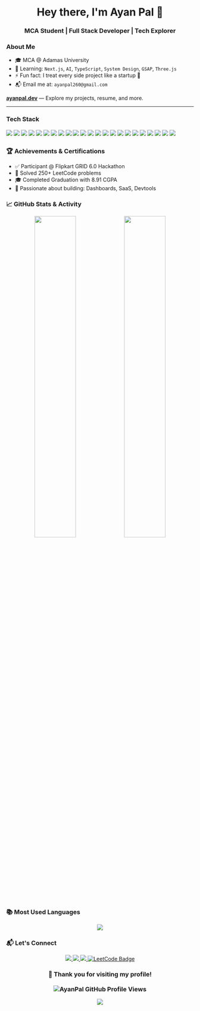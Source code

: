 <!-- Profile Header -->
<h1 align="center">Hey there, I'm Ayan Pal 👋</h1>
<h3 align="center">MCA Student | Full Stack Developer | Tech Explorer</h3>

### About Me

- 🎓 MCA @ Adamas University  
- 🧠 Learning: `Next.js`, `AI`, `TypeScript`, `System Design`, `GSAP`, `Three.js`  
- ⚡ Fun fact: I treat every side project like a startup 🚀  
- 📬 Email me at: `ayanpal260@gmail.com`  

**[ayanpal.dev](https://ayanpal.dev)** — Explore my projects, resume, and more.

---


### Tech Stack

<div align="" style="line-height: 1.8;">
  <img src="https://img.shields.io/badge/-HTML5-E34F26?style=for-the-badge&logo=html5&logoColor=white" />
  <img src="https://img.shields.io/badge/-CSS3-1572B6?style=for-the-badge&logo=css3&logoColor=white" />
  <img src="https://img.shields.io/badge/-TailwindCSS-38B2AC?style=for-the-badge&logo=tailwind-css&logoColor=white" />
  <img src="https://img.shields.io/badge/-JavaScript-F7DF1E?style=for-the-badge&logo=javascript&logoColor=black" />
  <img src="https://img.shields.io/badge/-TypeScript-3178C6?style=for-the-badge&logo=typescript&logoColor=white" />
  <img src="https://img.shields.io/badge/-React-61DAFB?style=for-the-badge&logo=react&logoColor=black" />
  <img src="https://img.shields.io/badge/-Next.js-000000?style=for-the-badge&logo=nextdotjs&logoColor=white" />
  <img src="https://img.shields.io/badge/-Node.js-339933?style=for-the-badge&logo=node.js&logoColor=white" />
  <img src="https://img.shields.io/badge/-Express.js-000000?style=for-the-badge&logo=express&logoColor=white" />
  <img src="https://img.shields.io/badge/-MongoDB-47A248?style=for-the-badge&logo=mongodb&logoColor=white" />
  <img src="https://img.shields.io/badge/-Java-007396?style=for-the-badge&logo=java&logoColor=white" />
  <img src="https://img.shields.io/badge/-C-00599C?style=for-the-badge&logo=c&logoColor=white" />
  <img src="https://img.shields.io/badge/-C++-00599C?style=for-the-badge&logo=c%2B%2B&logoColor=white" />
  <img src="https://img.shields.io/badge/-Python-3776AB?style=for-the-badge&logo=python&logoColor=white" />
  <img src="https://img.shields.io/badge/-Vercel-000000?style=for-the-badge&logo=vercel&logoColor=white" />
  <img src="https://img.shields.io/badge/-Firebase-FFCA28?style=for-the-badge&logo=firebase&logoColor=black" />
  <img src="https://img.shields.io/badge/-GitHub%20Actions-2088FF?style=for-the-badge&logo=github-actions&logoColor=white" />
  <img src="https://img.shields.io/badge/-Postman-FF6C37?style=for-the-badge&logo=postman&logoColor=white" />
  <img src="https://img.shields.io/badge/-Figma-F24E1E?style=for-the-badge&logo=figma&logoColor=white" />
  <img src="https://img.shields.io/badge/-VSCode-007ACC?style=for-the-badge&logo=visual-studio-code&logoColor=white" />
  <img src="https://img.shields.io/badge/-GitHub-181717?style=for-the-badge&logo=github&logoColor=white" />
  <img src="https://img.shields.io/badge/-Framer%20Motion-EF4B4B?style=for-the-badge&logo=framer&logoColor=white" />
  <img src="https://img.shields.io/badge/-shadcn/ui-111827?style=for-the-badge&logo=shadcn&logoColor=white" />
</div>


### 🏆 Achievements & Certifications

- ✅ Participant @ Flipkart GRID 6.0 Hackathon
- 🥇 Solved 250+ LeetCode problems
- 🎓 Completed Graduation with 8.91 CGPA
- 🧪 Passionate about building: Dashboards, SaaS, Devtools

### 📈 GitHub Stats & Activity

<p align="center">
  <img src="https://github-readme-stats.vercel.app/api?username=ayanpal404&show_icons=true&theme=radical&hide_border=true" width="47%" />
  <img src="https://github-readme-streak-stats.herokuapp.com/?user=ayanpal404&theme=radical&hide_border=true" width="47%" />
</p>


### 📚 Most Used Languages

<p align="center">
  <img src="https://github-readme-stats.vercel.app/api/top-langs/?username=ayanpal404&layout=compact&theme=radical&hide_border=true&langs_count=8&exclude_repo=portfolio" />
</p>


### 📬 Let's Connect

<p align="center"> 
<a href="https://www.linkedin.com/in/ayan-pal-781513373/" target="_blank"> <img src="https://img.shields.io/badge/-LinkedIn-blue?style=for-the-badge&logo=linkedin&logoColor=white"/> </a> 
<a href="mailto:ayanpal260@gmail.com" target="_blank"> <img src="https://img.shields.io/badge/-Gmail-red?style=for-the-badge&logo=gmail&logoColor=white"/> </a> 
<a href="https://ayanpal.dev" target="_blank"> <img src="https://img.shields.io/badge/-Portfolio-24292E?style=for-the-badge&logo=github&logoColor=white"/> </a> 
<a href="https://leetcode.com/ayanpal24/" target="_blank">
  <img src="https://img.shields.io/badge/-LeetCode-FFA116?style=for-the-badge&logo=LeetCode&logoColor=black" alt="LeetCode Badge"/>
</a>
 </p>
 
### <p align="center"> 💖 Thank you for visiting my profile! <br /><br /> <img src="https://komarev.com/ghpvc/?username=ayanpal404&style=flat-square&color=blue" alt="AyanPal GitHub Profile Views" /> </p> 


<p align="center">
  <img src="https://github-readme-activity-graph.vercel.app/graph?username=ayanpal404&theme=react-dark&hide_border=true" />
</p>
